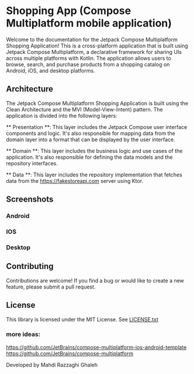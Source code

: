 # Shopping App (Compose Multiplatform mobile application)

Welcome to the documentation for the Jetpack Compose Multiplatform Shopping Application! 
This is a cross-platform application that is built using Jetpack Compose Multiplatform, a declarative framework for sharing UIs across multiple platforms with Kotlin. 
The application allows users to browse, search, and purchase products from a shopping catalog on Android, iOS, and desktop platforms.

## Architecture
The Jetpack Compose Multiplatform Shopping Application is built using the Clean Architecture and the MVI (Model-View-Intent) pattern. 
The application is divided into the following layers:

** Presentation **: This layer includes the Jetpack Compose user interface components and logic. 
It's also responsible for mapping data from the domain layer into a format that can be displayed by the user interface.

** Domain **: This layer includes the business logic and use cases of the application. It's also responsible for defining the data models and the repository interfaces.

** Data **: This layer includes the repository implementation that fetches data from the https://fakestoreapi.com server using Ktor.

## Screenshots

### Android

### IOS

### Desktop

## Contributing
Contributions are welcome! If you find a bug or would like to create a new feature, please submit a pull request.

## License
This library is licensed under the MIT License. See [LICENSE.txt](https://github.com/razaghimahdi/ShopKmm01)


### more ideas:
https://github.com/JetBrains/compose-multiplatform-ios-android-template
https://github.com/JetBrains/compose-multiplatform

Developed by Mahdi Razzaghi Ghaleh